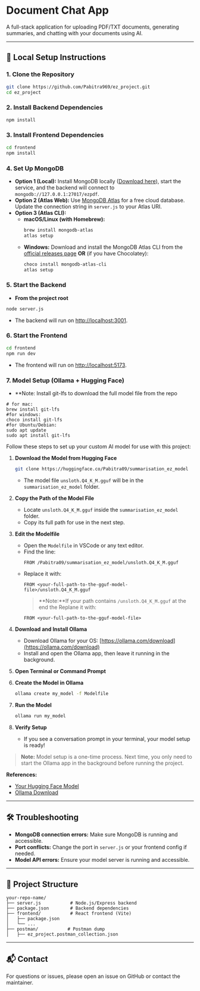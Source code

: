 # Document Chat App

A full-stack application for uploading PDF/TXT documents, generating summaries, and chatting with your documents using AI.

---

## 🚀 Local Setup Instructions

### 1. **Clone the Repository**
```bash
git clone https://github.com/Pabitra969/ez_project.git
cd ez_project
```

### 2. **Install Backend Dependencies**
```bash
npm install
```

### 3. **Install Frontend Dependencies**
```bash
cd frontend
npm install
```

### 4. **Set Up MongoDB**
- **Option 1 (Local):** Install MongoDB locally ([Download here](https://www.mongodb.com/try/download/community)), start the service, and the backend will connect to `mongodb://127.0.0.1:27017/ezpdf`.
- **Option 2 (Atlas Web):** Use [MongoDB Atlas](https://www.mongodb.com/cloud/atlas) for a free cloud database. Update the connection string in `server.js` to your Atlas URI.
- **Option 3 (Atlas CLI):**
  - **macOS/Linux (with Homebrew):**
    ```bash
    brew install mongodb-atlas
    atlas setup
    ```
  - **Windows:**
    Download and install the MongoDB Atlas CLI from the [official releases page](https://www.mongodb.com/try/download/atlas-cli)
    **OR** (if you have Chocolatey):
    ```powershell
    choco install mongodb-atlas-cli
    atlas setup
    ```

### 5. **Start the Backend**
- **From the project root**
```bash
node server.js
```
- The backend will run on [http://localhost:3001](http://localhost:3001).

### 6. **Start the Frontend**
```bash
cd frontend
npm run dev
```
- The frontend will run on [http://localhost:5173](http://localhost:5173).

### 7. **Model Setup (Ollama + Hugging Face)**
- **Note: Install git-lfs to download the full model file from the repo
```
# for mac:
brew install git-lfs
#for windows:
choco install git-lfs
#for Ubuntu/Debian:
sudo apt update
sudo apt install git-lfs
```

Follow these steps to set up your custom AI model for use with this project:

1. **Download the Model from Hugging Face**
   ```bash
   git clone https://huggingface.co/Pabitra09/summarisation_ez_model
   ```
   - The model file `unsloth.Q4_K_M.gguf` will be in the `summarisation_ez_model` folder.

2. **Copy the Path of the Model File**
   - Locate `unsloth.Q4_K_M.gguf` inside the `summarisation_ez_model` folder.
   - Copy its full path for use in the next step.

3. **Edit the Modelfile**
   - Open the `Modelfile` in VSCode or any text editor.
   - Find the line:
     ```
     FROM /Pabitra09/summarisation_ez_model/unsloth.Q4_K_M.gguf
     ```
   - Replace it with:
     ```
     FROM <your-full-path-to-the-gguf-model-file>/unsloth.Q4_K_M.gguf
     ```
     > **Note:**If your path contains `/unsloth.Q4_K_M.gguf` at the end the Replane it with:
     ```
     FROM <your-full-path-to-the-gguf-model-file>
     ```

4. **Download and Install Ollama**
   - Download Ollama for your OS: [https://ollama.com/download](https://ollama.com/download)
   - Install and open the Ollama app, then leave it running in the background.

5. **Open Terminal or Command Prompt**

6. **Create the Model in Ollama**
   ```bash
   ollama create my_model -f Modelfile
   ```

7. **Run the Model**
   ```bash
   ollama run my_model
   ```

8. **Verify Setup**
   - If you see a conversation prompt in your terminal, your model setup is ready!

> **Note:** Model setup is a one-time process. Next time, you only need to start the Ollama app in the background before running the project.

**References:**
- [Your Hugging Face Model](https://huggingface.co/Pabitra09/summarisation_ez_model)
- [Ollama Download](https://ollama.com/download)

---

## 🛠️ Troubleshooting

- **MongoDB connection errors:** Make sure MongoDB is running and accessible.
- **Port conflicts:** Change the port in `server.js` or your frontend config if needed.
- **Model API errors:** Ensure your model server is running and accessible.

---

## 📄 Project Structure

```
your-repo-name/
├── server.js           # Node.js/Express backend
├── package.json        # Backend dependencies
├── frontend/           # React frontend (Vite)
│   ├── package.json
│   └── ...
├── postman/           # Postman dump
│   ├── ez_project.postman_collection.json
```

---

## 📬 Contact

For questions or issues, please open an issue on GitHub or contact the maintainer. 

